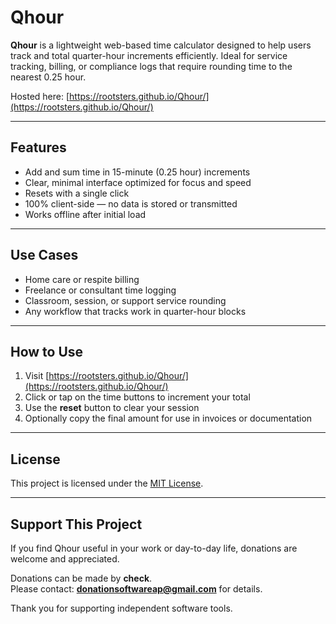 # Qhour

**Qhour** is a lightweight web-based time calculator designed to help users track and total quarter-hour increments efficiently. Ideal for service tracking, billing, or compliance logs that require rounding time to the nearest 0.25 hour.

Hosted here: [https://rootsters.github.io/Qhour/](https://rootsters.github.io/Qhour/)

---

## Features

- Add and sum time in 15-minute (0.25 hour) increments
- Clear, minimal interface optimized for focus and speed
- Resets with a single click
- 100% client-side — no data is stored or transmitted
- Works offline after initial load

---

## Use Cases

- Home care or respite billing
- Freelance or consultant time logging
- Classroom, session, or support service rounding
- Any workflow that tracks work in quarter-hour blocks

---

## How to Use

1. Visit [https://rootsters.github.io/Qhour/](https://rootsters.github.io/Qhour/)
2. Click or tap on the time buttons to increment your total
3. Use the **reset** button to clear your session
4. Optionally copy the final amount for use in invoices or documentation

---

## License

This project is licensed under the [MIT License](LICENSE).

---

## Support This Project

If you find Qhour useful in your work or day-to-day life, donations are welcome and appreciated.

Donations can be made by **check**.  
Please contact: **donationsoftwareap@gmail.com** for details.

Thank you for supporting independent software tools.
